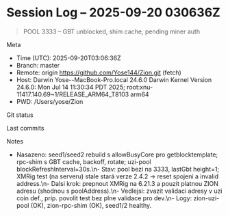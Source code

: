 # Session Log – 2025-09-20 030636Z

> POOL 3333 – GBT unblocked, shim cache, pending miner auth

Meta
- Time (UTC): 2025-09-20T03:06:36Z
- Branch: master
- Remote: origin	https://github.com/Yose144/Zion.git (fetch)
- Host: Darwin Yose--MacBook-Pro.local 24.6.0 Darwin Kernel Version 24.6.0: Mon Jul 14 11:30:34 PDT 2025; root:xnu-11417.140.69~1/RELEASE_ARM64_T8103 arm64
- PWD: /Users/yose/Zion

Git status


Last commits


Notes
- Nasazeno: seed1/seed2 rebuild s allowBusyCore pro getblocktemplate; rpc-shim s GBT cache, backoff, rotate; uzi-pool blockRefreshInterval=30s.\n- Stav: pool bezi na 3333, lastGbt height=1; XMRig test (na serveru) stale stará verze 2.4.2 -> reset spojeni a invalid address.\n- Dalsi krok: prepnout XMRig na 6.21.3 a pouzit platnou ZION adresu (shodnou s poolAddress).\n- Vedlejsi: zvazit validaci adresy v uzi coin def., prip. povolit test bez plne validace pro dev.\n- Logy: zion-uzi-pool (OK), zion-rpc-shim (OK), seed1/2 healthy.

